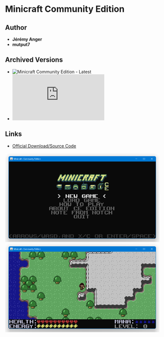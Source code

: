 <detail>

# Minicraft Community Edition　　 
  
>
  
## Author 
- **Jérémy Anger** 
- **mutput7** 

## Archived Versions 
- ![Minicraft Community Edition - Latest](https://github.com/mutput7/Minicraft_CE) 
- ![Minicraft Community Edition - Old](https://github.com/FurnishedChunk/Minicraft-Mod-Archives/raw/master/Minicraft%20Mods/Minicraft%20Community%20Edition/ld22_CE.jar) 

## Links
- [Official Download/Source Code](https://github.com/mutput7/Minicraft_CE)  

![minice_main](https://github.com/FurnishedChunk/Minicraft-Mod-Archives/blob/master/readme_shot/minice_main.png)
![minice](https://github.com/FurnishedChunk/Minicraft-Mod-Archives/blob/master/readme_shot/minice.png)
</detail>
<p>

<detail>